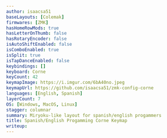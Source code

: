 ```yaml
---
author: isaacsa51
baseLayouts: [Colemak]
firmwares: [ZMK]
hasHomeRowMods: true
hasLetterOnThumb: false
hasRotaryEncoder: false
isAutoShiftEnabled: false
isComboEnabled: true
isSplit: true
isTapDanceEnabled: false
keybindings: []
keyboard: Corne
keyCount: 42
keymapImage: https://i.imgur.com/6bA40no.jpeg
keymapUrl: https://github.com/isaacsa51/zmk-config-corne
languages: [English, Spanish]
layerCount: 7
OS: [Windows, MacOS, Linux]
stagger: columnar
summary: Miryoku-like layout for spanish/english progammers 
title: Spanish/English Progamming Corne Keymap
writeup: 
---
```

